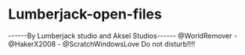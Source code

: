 # Lumberjack-open-files
------By Lumberjack studio and Aksel Studios------
@WorldRemover - @HakerX2008 - @ScratchWindowsLove
Do not disturb!!!!
